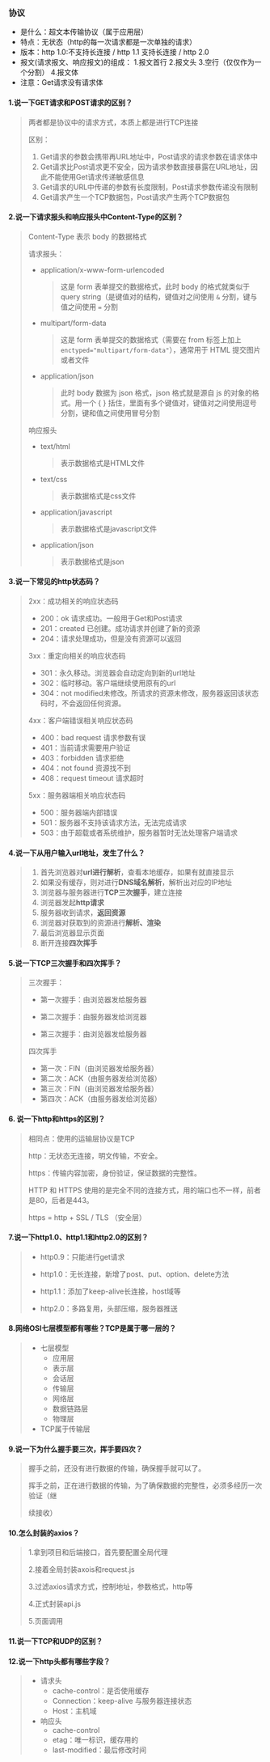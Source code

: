 ### 协议

- 是什么：超文本传输协议（属于应用层）
- 特点：无状态（http的每一次请求都是一次单独的请求）
- 版本：http 1.0:不支持长连接   /  http 1.1 支持长连接 / http 2.0 
- 报文(请求报文、响应报文)的组成： 1.报文首行 2.报文头 3.空行（仅仅作为一个分割） 4.报文体 
- 注意：Get请求没有请求体

#### 1.说一下GET请求和POST请求的区别？

> 两者都是协议中的请求方式，本质上都是进行TCP连接
>
> 区别：
>
> 1. Get请求的参数会携带再URL地址中，Post请求的请求参数在请求体中
> 2. Get请求比Post请求更不安全，因为请求参数直接暴露在URL地址，因此不能使用Get请求传递敏感信息
> 3. Get请求的URL中传递的参数有长度限制，Post请求参数传递没有限制
> 4. Get请求产生一个TCP数据包，Post请求产生两个TCP数据包

#### 2.说一下请求报头和响应报头中Content-Type的区别？

> Content-Type 表示 body 的数据格式
>
> 请求报头：
>
> - application/x-www-form-urlencoded
>
>   > 这是 form 表单提交的数据格式，此时 body 的格式就类似于 query string（是键值对的结构，键值对之间使用 `&` 分割，键与值之间使用 `=` 分割
>
> - multipart/form-data
>
>   > 这是 form 表单提交的数据格式（需要在 from 标签上加上 `enctyped="multipart/form-data"`），通常用于 HTML 提交图片或者文件
>
> - application/json
>
>   > 此时 body 数据为 json 格式，json 格式就是源自 js 的对象的格式。用一个 { } 括住，里面有多个键值对，键值对之间使用逗号分割，键和值之间使用冒号分割
>
> 响应报头
>
> - text/html
>
>   > 表示数据格式是HTML文件
>
> - text/css
>
>   > 表示数据格式是css文件
>
> - application/javascript
>
>   > 表示数据格式是javascript文件
>
> - application/json
>
>   > 表示数据格式是json

#### 3.说一下常见的http状态码？

> 2xx：成功相关的响应状态码
>
> - 200：ok  请求成功。一般用于Get和Post请求
> - 201：created 已创建。成功请求并创建了新的资源
> - 204：请求处理成功，但是没有资源可以返回
>
> 3xx：重定向相关的响应状态码
>
> - 301：永久移动。浏览器会自动定向到新的url地址
> - 302：临时移动。客户端继续使用原有的url
> - 304：not modified未修改。所请求的资源未修改，服务器返回该状态码时，不会返回任何资源。
>
> 4xx：客户端错误相关响应状态码
>
> - 400：bad request 请求参数有误 
> - 401：当前请求需要用户验证
> - 403：forbidden 请求拒绝
> - 404：not found 资源找不到
> - 408：request timeout 请求超时
>
> 5xx：服务器端相关响应状态码
>
> - 500：服务器端内部错误	
> - 501：服务器不支持该请求方法，无法完成请求
> - 503：由于超载或者系统维护，服务器暂时无法处理客户端请求

#### 4.说一下从用户输入url地址，发生了什么？

> 1. 首先浏览器对**url进行解析**，查看本地缓存，如果有就直接显示
> 2. 如果没有缓存，则对进行**DNS域名解析**，解析出对应的IP地址
> 3. 浏览器与服务器进行**TCP三次握手**，建立连接
> 4. 浏览器发起**http请求**
> 5. 服务器收到请求，**返回资源**
> 6. 浏览器对获取到的资源进行**解析、渲染**
> 7. 最后浏览器显示页面
> 8. 断开连接**四次挥手**

#### 5.说一下TCP三次握手和四次挥手？

> 三次握手：
>
> - 第一次握手：由浏览器发给服务器
>
> - 第二次握手：由服务器发给浏览器
>
> - 第三次握手：由浏览器发给服务器
>
> 四次挥手
>
> - 第一次：FIN（由浏览器发给服务器）
> - 第二次：ACK（由服务器发给浏览器）
> - 第三次：FIN（由浏览器发给服务器）
> - 第四次：ACK（由服务器发给浏览器）

#### 6. 说一下http和https的区别？

> 相同点：使用的运输层协议是TCP
>
> http：无状态无连接，明文传输，不安全。
>
> https：传输内容加密，身份验证，保证数据的完整性。
>
> HTTP 和 HTTPS 使用的是完全不同的连接方式，用的端口也不一样，前者是80，后者是443。
>
> https = http + SSL / TLS （安全层）

#### 7.说一下http1.0、http1.1和http2.0的区别？

> - http0.9：只能进行get请求
> - http1.0：无长连接，新增了post、put、option、delete方法
>
> - http1.1：添加了keep-alive长连接，host域等
>
> - http2.0：多路复用，头部压缩，服务器推送

#### 8.网络OSI七层模型都有哪些？TCP是属于哪一层的？

> - 七层模型
>   - 应用层
>   - 表示层
>   - 会话层
>   - 传输层
>   - 网络层
>   - 数据链路层
>   - 物理层
> - TCP属于传输层

#### 9.说一下为什么握手要三次，挥手要四次？

>
> 握手之前，还没有进行数据的传输，确保握手就可以了。
>
> 挥手之前，正在进行数据的传输，为了确保数据的完整性，必须多经历一次验证（继
>
> 续接收）

#### 10.怎么封装的axios？

> 1.拿到项目和后端接口，首先要配置全局代理
>
> 2.接着全局封装axois和request.js
>
> 3.过滤axios请求方式，控制地址，参数格式，http等
>
> 4.正式封装api.js
>
> 5.页面调用

#### 11.说一下TCP和UDP的区别？

> 

#### 12.说一下http头都有哪些字段？

> - 请求头
>   - cache-control：是否使用缓存
>   - Connection：keep-alive 与服务器连接状态
>   - Host：主机域
> - 响应头
>   - cache-control
>   - etag：唯一标识，缓存用的
>   - last-modified：最后修改时间